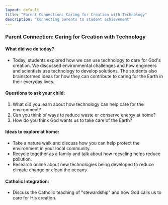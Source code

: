 ```yaml
---
layout: default
title: "Parent Connection: Caring for Creation with Technology"
description: "Connecting parents to student achievement"
---
```

### Parent Connection: Caring for Creation with Technology

#### What did we do today?
- Today, students explored how we can use technology to care for God's creation. We discussed environmental challenges and how engineers and scientists use technology to develop solutions. The students also brainstormed ideas for how they can contribute to caring for the Earth in their everyday lives.

#### Questions to ask your child:
1. What did you learn about how technology can help care for the environment?
2. Can you think of ways to reduce waste or conserve energy at home?
3. How do you think God wants us to take care of the Earth?

#### Ideas to explore at home:
- Take a nature walk and discuss how you can help protect the environment in your local community.
- Recycle together as a family and talk about how recycling helps reduce pollution.
- Research online about new technologies being developed to reduce climate change or clean the oceans.

#### Catholic Integration:
- Discuss the Catholic teaching of "stewardship" and how God calls us to care for His creation.
